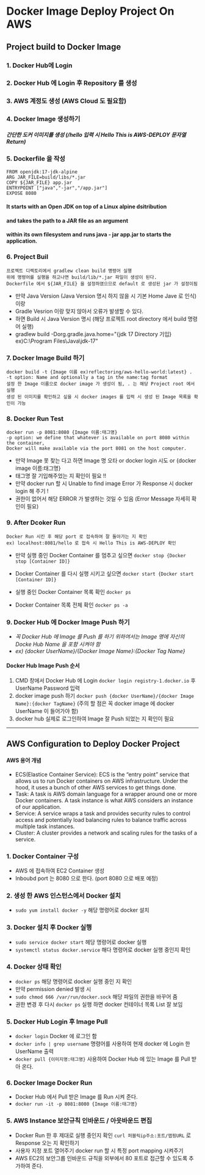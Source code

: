 # Docker Image Deploy Project On AWS

## Project build to Docker Image

### 1. Docker Hub에 Login

### 2. Docker Hub 에 Login 후 Repository 를 생성

### 3. AWS 계정도 생성 (AWS Cloud 도 필요함)
    
### 4. Docker Image 생성하기
##### 간단한 도커 이미지를 생성 (/hello 입력 시 Hello This is AWS-DEPLOY 문자열 Return)

### 5. Dockerfile 을 작성
    FROM openjdk:17-jdk-alpine
    ARG JAR_FILE=build/libs/*.jar
    COPY ${JAR_FILE} app.jar
    ENTRYPOINT ["java","-jar","/app.jar"]
    EXPOSE 8080

#### It starts with an Open JDK on top of a Linux alpine dsitribution
#### and takes the path to a JAR file as an argument
#### within its own filesystem and runs java - jar app.jar to starts the application.

### 6. Project Buil
    프로젝트 디렉토리에서 gradlew clean build 명령어 실행
    위에 명령어를 실행을 하고나면 build/lib/*.jar 파일이 생성이 된다.
    Dockerfile 에서 ${JAR_FILE} 을 설정하였으므로 default 로 생성된 jar 가 설정이됨    
    
- 만약 Java Version (Java Version 명시 하지 않을 시 기본 Home Jave 로 인식) 이랑 
- Gradle Vesrion 이랑 맞지 않아서 오류가 발생할 수 있다.
- 하면 Build 시 Java Version 명시 (해당 프로젝트 root directory 에서 build 명령어 실행)
- gradlew build -Dorg.gradle.java.home="{jdk 17 Directory 기입} ex)C:\Program Files\Java\jdk-17"

### 7. Docker Image Build 하기
    docker build -t {Image 이름 ex)reflectoring/aws-hello-world:latest} . 
    -t option: Name and optionally a tag in the name:tag format
    설정 한 Image 이름으로 docker image 가 생성이 됨, . 는 해당 Project root 에서 실행
    생성 된 이미지를 확인하고 싶을 시 docker images 를 입력 시 생성 된 Image 목록을 확인이 가능

### 8. Docker Run Test
    docker run -p 8081:8080 {Image 이름:태그명}
    -p option: we define that whatever is available on port 8080 within the container, 
    Docker will make available via the port 8081 on the host computer.

- 만약 Image 못 찾는 다고 하면 Image 명 오타 or docker login 시도 or {docker image 이름:태그명}
- 태그명 잘 기입해주었는 지 확인이 필요 !!
- 만약 docker run 할 시 Unable to find image Error 가 Response 시 docker login 해 주기 !
- 권한이 없어서 해당 ERROR 가 발생하는 것일 수 있음 (Error Message 자세히 확인이 필요)

### 9. After Dcoker Run
    Docker Run 시킨 후 해당 port 로 접속하여 잘 돌아가는 지 확인
    ex) localhost:8081/hello 로 접속 시 Hello This is AWS-DEPLOY 확인

- 만약 실행 중인 Docker Container 를 멈추고 싶으면 `docker stop {Docker stop [Container ID]}`
- Docker Container 를 다시 실행 시키고 싶으면 `docker start {Docker start [Container ID]}`

- 실행 중인 Docker Container 목록 확인 `docker ps`
- Docker Container 목록 전체 확인 `docker ps -a`

### 9. Docker Hub 에 Docker Image Push 하기
- *꼭 Docker Hub 에 Image 를 Push 를 하기 위하여서는 Image 명에 자신의 Docke Hub Name 을 포함 시켜야 함*
- *ex) {docker UserName}/{Docker Image Name}:{Docker Tag Name}*

#### Docker Hub Image Push 순서
1. CMD 창에서 Docker Hub 에 Login `docker login registry-1.docker.io` 후 UserName Password 입력
2. docker image push 하기 `docker push {docker UserName}/{docker Image Name}:{docker TagName}`
   (주의 할 점은 꼭 docker image 에 docker UserName 이 들어가야 함)
3. docker hub 실제로 로그인하여 Image 잘 Push 되었는 지 확인이 필요

<hr/>

## AWS Configuration to Deploy Docker Project

#### AWS 용어 개념

- ECS(Elastice Container Service): ECS is the “entry point” service that allows us to run Docker containers on AWS infrastructure. Under the hood, it uses a bunch of other AWS services to get things done.
- Task: A task is AWS domain language for a wrapper around one or more Docker containers. A task instance is what AWS considers an instance of our application.
- Service: A service wraps a task and provides security rules to control access and potentially load balancing rules to balance traffic across multiple task instances.
- Cluster: A cluster provides a network and scaling rules for the tasks of a service.

### 1. Docker Container 구성

- AWS 에 접속하여 EC2 Container 생성
- Inboubd port 는 8080 으로 한다. (port 8080 으로 배포 예정)

### 2. 생성 한 AWS 인스턴스에서 Docker 설치

- `sudo yum install docker -y`  해당 명령어로 docker 설치

### 3. Docker 설치 후 Docker 실행

- `sudo service docker start` 헤당 명령어로 docker 실행
- `systemctl status docker.service` 해다 명령어로 docker 실행 중인지 확인

### 4. Docker 상태 확인

- `docker ps` 해당 명령어로 docker 실행 중인 지 확인
- 만약 permission denied 발생 시
- `sudo chmod 666 /var/run/docker.sock` 해당 파일의 권한을 바꾸어 줌
- 권한 변경 후 다시 `docker ps` 실행 하면 docker 컨테이너 목록 List 잘 보임


### 5. Docker Hub Login 후 Image Pull

- `docker login` Docker 에 로그인 함
- `docker info | grep username` 명령어를 사용하여 현재 docker 에 Login 한 UserName 출력
- `docker pull {이미지명:태그명}` 사용하여 Docker Hub 에 있는 Image 를 Pull 받아 온다.

### 6. Docker Image Docker Run

- Docker Hub 에서 Pull 받은 Image 를 Run 시켜 준다.
- `docker run -it -p 8081:8080 {Image 이름:태그명}`

### 5. AWS Instance 보안규칙 인바운드 / 아웃바운드 편집

- Docker Run 한 후 제대로 실행 중인지 확인 `curl 퍼블릭ip주소:포트/맵핑URL` 로 Response 오는 지 확인하기
- 사용자 지정 포트 열어주기 docker run 할 시 특정 port mapping 시켜주기
- AWS EC2의 보안그룹 인바운드 규칙을 외부에서 80 포트로 접근할 수 있도록 추가하여 준다.







